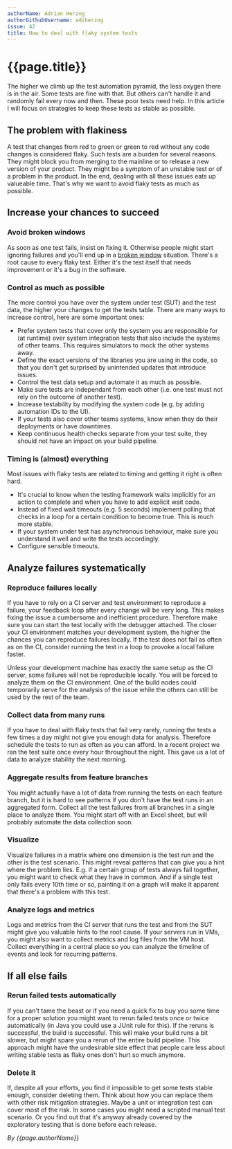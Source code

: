 ```yaml
---
authorName: Adrian Herzog
authorGithubUsername: adiherzog
issue: 42
title: How to deal with flaky system tests
---
```


# {{page.title}}

The higher we climb up the test automation pyramid, the less oxygen there is in the air. Some tests are fine with that. But others can't handle it and randomly fail every now and then. These poor tests need help. In this article I will focus on strategies to keep these tests as stable as possible.

## The problem with flakiness

A test that changes from red to green or green to red without any code changes is considered flaky. Such tests are a burden for several reasons. They might block you from merging to the mainline or to release a new version of your product. They might be a symptom of an unstable test or of a problem in the product. In the end, dealing with all these issues eats up valueable time. That's why we want to avoid flaky tests as much as possible.

## Increase your chances to succeed

### Avoid broken windows

As soon as one test fails, insist on fixing it. Otherwise people might start ignoring failures and you'll end up in a [broken window](https://en.wikipedia.org/wiki/Broken_windows_theory) situation. There's a root cause to every flaky test. Either it's the test itself that needs improvement or it's a bug in the software.

### Control as much as possible

The more control you have over the system under test (SUT) and the test data, the higher your changes to get the tests table. There are many ways to increase control, here are some important ones:

* Prefer system tests that cover only the system you are responsible for (at runtime) over system integration tests that also include the systems of other teams. This requires simulators to mock the other systems away.
* Define the exact versions of the libraries you are using in the code, so that you don't get surprised by unintended updates that introduce issues.
* Control the test data setup and automate it as much as possible.
* Make sure tests are independant from each other (i.e. one test must not rely on the outcome of another test).
* Increase testability by modifying the system code (e.g. by adding automation IDs to the UI).
* If your tests also cover other teams systems, know when they do their deployments or have downtimes.
* Keep continuous health checks separate from your test suite, they should not have an impact on your build pipeline.

### Timing is (almost) everything

Most issues with flaky tests are related to timing and getting it right is often hard.

* It's crucial to know when the testing framework waits implicitly for an action to complete and when you have to add explicit wait code.
* Instead of fixed wait timeouts (e.g. 5 seconds) implement polling that checks in a loop for a certain condition to become true. This is much more stable.
* If your system under test has asynchronous behaviour, make sure you understand it well and write the tests accordingly.
* Configure sensible timeouts.


## Analyze failures systematically

### Reproduce failures locally

If you have to rely on a CI server and test environment to reproduce a failure, your feedback loop after every change will be very long. This makes fixing the issue a cumbersome and inefficient procedure. Therefore make sure you can start the test locally with the debugger attached. The closer your CI environment matches your development system, the higher the chances you can reproduce failures locally. If the test does not fail as often as on the CI, consider running the test in a loop to provoke a local failure faster.

Unless your development machine has exactly the same setup as the CI server, some failures will not be reproducible locally. You will be forced to analyze them on the CI environment. One of the build nodes could temporarily serve for the analysis of the issue while the others can still be used by the rest of the team.

### Collect data from many runs

If you have to deal with flaky tests that fail very rarely, running the tests a few times a day might not give you enough data for analysis. Therefore schedule the tests to run as often as you can afford. In a recent project we ran the test suite once every hour throughout the night. This gave us a lot of data to analyze stability the next morning.

### Aggregate results from feature branches

You might actually have a lot of data from running the tests on each feature branch, but it is hard to see patterns if you don't have the test runs in an aggregated form. Collect all the test failures from all branches in a single place to analyze them. You might start off with an Excel sheet, but will probably automate the data collection soon.

### Visualize

Visualize failures in a matrix where one dimension is the test run and the other is the test scenario. This might reveal patterns that can give you a hint where the problem lies. E.g. if a certain group of tests always fail together, you might want to check what they have in common. And if a single test only fails every 10th time or so, painting it on a graph will make it apparent that there's a problem with this test.

### Analyze logs and metrics

Logs and metrics from the CI server that runs the test and from the SUT might give you valuable hints to the root cause. If your servers run in VMs, you might also want to collect metrics and log files from the VM host. Collect everything in a central place so you can analyze the timeline of events and look for recurring patterns.


## If all else fails

### Rerun failed tests automatically

If you can't tame the beast or if you need a quick fix to buy you some time for a proper solution you might want to rerun failed tests once or twice automatically (in Java you could use a JUnit rule for this). If the reruns is successful, the build is successful. This will make your build runs a bit slower, but might spare you a rerun of the entire build pipeline. This approach might have the undesirable side effect that people care less about writing stable tests as flaky ones don't hurt so much anymore.

### Delete it

If, despite all your efforts, you find it impossible to get some tests stable enough, consider deleting them. Think about how you can replace them with other risk mitigation strategies. Maybe a unit or integration test can cover most of the risk. In some cases you might need a scripted manual test scenario. Or you find out that it's anyway already covered by the exploratory testing that is done before each release.

*By {{page.authorName}}*
